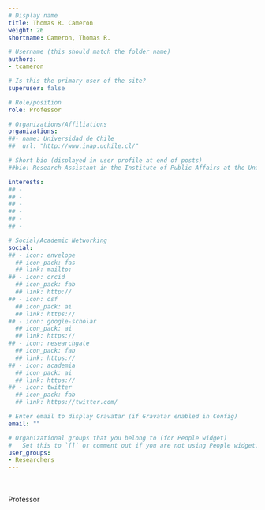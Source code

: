 ```yaml
---
# Display name
title: Thomas R. Cameron
weight: 26
shortname: Cameron, Thomas R.

# Username (this should match the folder name)
authors:
- tcameron

# Is this the primary user of the site?
superuser: false

# Role/position
role: Professor

# Organizations/Affiliations
organizations:
##- name: Universidad de Chile
##  url: "http://www.inap.uchile.cl/"

# Short bio (displayed in user profile at end of posts)
##bio: Research Assistant in the Institute of Public Affairs at the Universidad de Chile.

interests:
## -
## -
## -
## -
## -
## -

# Social/Academic Networking
social:
## - icon: envelope
  ## icon_pack: fas
  ## link: mailto:
## - icon: orcid
  ## icon_pack: fab
  ## link: http://
## - icon: osf
  ## icon_pack: ai
  ## link: https://
## - icon: google-scholar
  ## icon_pack: ai
  ## link: https://
## - icon: researchgate
  ## icon_pack: fab
  ## link: https://
## - icon: academia
  ## icon_pack: ai
  ## link: https://
## - icon: twitter
  ## icon_pack: fab
  ## link: https://twitter.com/

# Enter email to display Gravatar (if Gravatar enabled in Config)
email: ""

# Organizational groups that you belong to (for People widget)
#   Set this to `[]` or comment out if you are not using People widget.
user_groups:
- Researchers
---
```


\
\
Professor